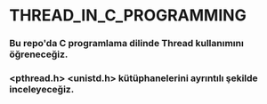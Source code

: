 # THREAD_IN_C_PROGRAMMING

### Bu repo'da C programlama dilinde Thread kullanımını öğreneceğiz.
### <pthread.h> <unistd.h> kütüphanelerini ayrıntılı şekilde inceleyeceğiz.

